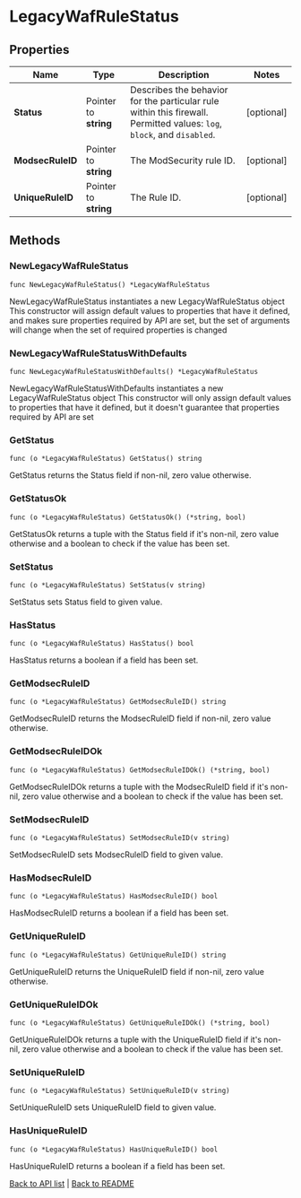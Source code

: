 # LegacyWafRuleStatus

## Properties

Name | Type | Description | Notes
------------ | ------------- | ------------- | -------------
**Status** | Pointer to **string** | Describes the behavior for the particular rule within this firewall. Permitted values: `log`, `block`, and `disabled`.  | [optional] 
**ModsecRuleID** | Pointer to **string** | The ModSecurity rule ID. | [optional] 
**UniqueRuleID** | Pointer to **string** | The Rule ID. | [optional] 

## Methods

### NewLegacyWafRuleStatus

`func NewLegacyWafRuleStatus() *LegacyWafRuleStatus`

NewLegacyWafRuleStatus instantiates a new LegacyWafRuleStatus object
This constructor will assign default values to properties that have it defined,
and makes sure properties required by API are set, but the set of arguments
will change when the set of required properties is changed

### NewLegacyWafRuleStatusWithDefaults

`func NewLegacyWafRuleStatusWithDefaults() *LegacyWafRuleStatus`

NewLegacyWafRuleStatusWithDefaults instantiates a new LegacyWafRuleStatus object
This constructor will only assign default values to properties that have it defined,
but it doesn't guarantee that properties required by API are set

### GetStatus

`func (o *LegacyWafRuleStatus) GetStatus() string`

GetStatus returns the Status field if non-nil, zero value otherwise.

### GetStatusOk

`func (o *LegacyWafRuleStatus) GetStatusOk() (*string, bool)`

GetStatusOk returns a tuple with the Status field if it's non-nil, zero value otherwise
and a boolean to check if the value has been set.

### SetStatus

`func (o *LegacyWafRuleStatus) SetStatus(v string)`

SetStatus sets Status field to given value.

### HasStatus

`func (o *LegacyWafRuleStatus) HasStatus() bool`

HasStatus returns a boolean if a field has been set.

### GetModsecRuleID

`func (o *LegacyWafRuleStatus) GetModsecRuleID() string`

GetModsecRuleID returns the ModsecRuleID field if non-nil, zero value otherwise.

### GetModsecRuleIDOk

`func (o *LegacyWafRuleStatus) GetModsecRuleIDOk() (*string, bool)`

GetModsecRuleIDOk returns a tuple with the ModsecRuleID field if it's non-nil, zero value otherwise
and a boolean to check if the value has been set.

### SetModsecRuleID

`func (o *LegacyWafRuleStatus) SetModsecRuleID(v string)`

SetModsecRuleID sets ModsecRuleID field to given value.

### HasModsecRuleID

`func (o *LegacyWafRuleStatus) HasModsecRuleID() bool`

HasModsecRuleID returns a boolean if a field has been set.

### GetUniqueRuleID

`func (o *LegacyWafRuleStatus) GetUniqueRuleID() string`

GetUniqueRuleID returns the UniqueRuleID field if non-nil, zero value otherwise.

### GetUniqueRuleIDOk

`func (o *LegacyWafRuleStatus) GetUniqueRuleIDOk() (*string, bool)`

GetUniqueRuleIDOk returns a tuple with the UniqueRuleID field if it's non-nil, zero value otherwise
and a boolean to check if the value has been set.

### SetUniqueRuleID

`func (o *LegacyWafRuleStatus) SetUniqueRuleID(v string)`

SetUniqueRuleID sets UniqueRuleID field to given value.

### HasUniqueRuleID

`func (o *LegacyWafRuleStatus) HasUniqueRuleID() bool`

HasUniqueRuleID returns a boolean if a field has been set.


[Back to API list](../README.md#documentation-for-api-endpoints) | [Back to README](../README.md)
